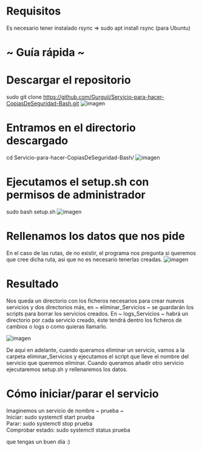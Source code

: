 
# Requisitos
Es necesario tener instalado rsync => sudo apt install rsync (para Ubuntu)

# ~ Guía rápida ~
# Descargar el repositorio
sudo git clone https://github.com/Gurguii/Servicio-para-hacer-CopiasDeSeguridad-Bash.git
![imagen](https://user-images.githubusercontent.com/101645735/170832485-49150e5a-a7b6-494d-8921-4eb2a3dc9092.png)

# Entramos en el directorio descargado
cd Servicio-para-hacer-CopiasDeSeguridad-Bash/
![imagen](https://user-images.githubusercontent.com/101645735/170832506-81228cd6-2b30-454c-b1af-18f61f3363fc.png)

# Ejecutamos el setup.sh con permisos de administrador
sudo bash setup.sh
![imagen](https://user-images.githubusercontent.com/101645735/170832530-f6ab2ca5-c058-4568-8f83-2ace21d05ecb.png)

# Rellenamos los datos que nos pide
En el caso de las rutas, de no existir, el programa nos pregunta si queremos que cree dicha ruta, asi que no es necesario tenerlas creadas.
![imagen](https://user-images.githubusercontent.com/101645735/171176950-52b99af6-c766-41c1-a5c5-351312b7e40c.png)

# Resultado
Nos queda un directorio con los ficheros necesarios para crear nuevos servicios y dos directorios más, en ~ eliminar_Servicios ~ se guardarán los scripts para borrar los servicios creados. En ~ logs_Servicios ~ habrá un directorio por cada servicio creado, éste tendrá dentro los ficheros de cambios o logs o como quieras llamarlo.

![imagen](https://user-images.githubusercontent.com/101645735/170833579-d19eb087-fb06-460d-b6f0-3143e15c06fd.png)

De aqui en adelante, cuando queramos eliminar un servicio, vamos a la carpeta eliminar_Servicios y ejecutamos el script que lleve el nombre del servicio que queremos eliminar.
Cuando queramos añadir otro servicio ejecutaremos setup.sh y rellenaremos los datos.

# Cómo iniciar/parar el servicio
Imaginemos un servicio de nombre ~ prueba ~  
Iniciar: sudo systemctl start prueba  
Parar: sudo systemctl stop prueba  
Comprobar estado: sudo systemctl status prueba

que tengas un buen día :)
